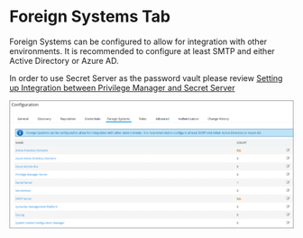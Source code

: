 [title]: # (Foreign Systems Tab)
[tags]: # (admin,configuration)
[priority]: # (1)
# Foreign Systems Tab

Foreign Systems can be configured to allow for integration with other environments. It is recommended to configure at least SMTP and either Active Directory or Azure AD.

In order to use Secret Server as the password vault please review [Setting up Integration between Privilege Manager and Secret Server](../integration/set-up-pm-ss-integration.md)

![Foreign Systems tab to configure integrations](images/config-foreign-sys.png)

